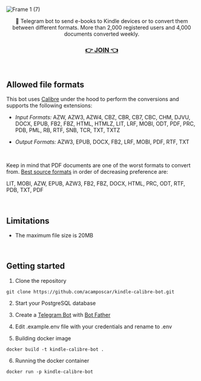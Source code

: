 ![Frame 1 (7)](https://user-images.githubusercontent.com/9263545/183492049-aa4a8da6-7c4a-476f-a213-c5e6e413ec06.png)


<p align='center'>🤖 Telegram bot to send e-books to Kindle devices or to convert them between different formats. More than 2,000 registered users and 4,000 documents converted weekly.</p>
<h3 align='center'><a href='https://t.me/KindleSendBot'>👉 JOIN 👈</a></h3>




<br>

## Allowed file formats

This bot uses [Calibre](https://calibre-ebook.com/) under the hood to perform the conversions and supports the following extensions:

- *Input Formats:* AZW, AZW3, AZW4, CBZ, CBR, CB7, CBC, CHM, DJVU, DOCX, EPUB, FB2, FBZ, HTML, HTMLZ, LIT, LRF, MOBI, ODT, PDF, PRC, PDB, PML, RB, RTF, SNB, TCR, TXT, TXTZ

- *Output Formats:* AZW3, EPUB, DOCX, FB2, LRF, MOBI, PDF, RTF, TXT


<br>

Keep in mind that PDF documents are one of the worst formats to convert from. [Best source formats](https://manual.calibre-ebook.com/faq.html#what-are-the-best-source-formats-to-convert) in order of decreasing preference are: 

LIT, MOBI, AZW, EPUB, AZW3, FB2, FBZ, DOCX, HTML, PRC, ODT, RTF, PDB, TXT, PDF

<br>

## Limitations

- The maximum file size is 20MB

<br>

## Getting started

1. Clone the repository

```
git clone https://github.com/acamposcar/kindle-calibre-bot.git
```
2. Start your PostgreSQL database

3. Create a [Telegram Bot](https://core.telegram.org/bots) with [Bot Father](https://t.me/botfather)

4. Edit .example.env file with your credentials and rename to .env

5. Building docker image

```
docker build -t kindle-calibre-bot .
```

6. Running the docker container
```
docker run -p kindle-calibre-bot
```

